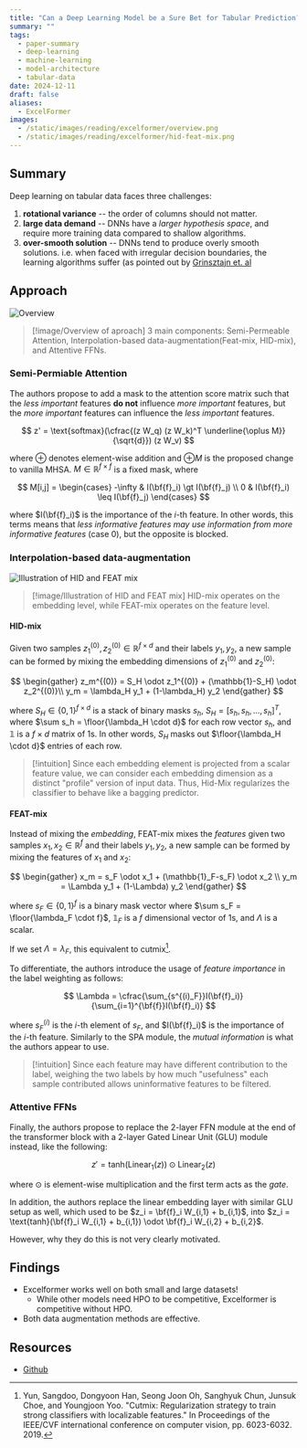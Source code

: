 ```yaml
---
title: "Can a Deep Learning Model be a Sure Bet for Tabular Prediction?"
summary: ""
tags:
  - paper-summary
  - deep-learning
  - machine-learning
  - model-architecture
  - tabular-data
date: 2024-12-11
draft: false
aliases:
  - ExcelFormer
images:
  - /static/images/reading/excelformer/overview.png
  - /static/images/reading/excelformer/hid-feat-mix.png
---
```


## Summary

Deep learning on tabular data faces three challenges:

1. **rotational variance** -- the order of columns should not matter.
2. **large data demand** -- DNNs have a _larger hypothesis space_, and require more training data compared to shallow algorithms.
3. **over-smooth solution** -- DNNs tend to produce overly smooth solutions. i.e. when faced with irregular decision boundaries, the learning algorithms suffer (as pointed out by [Grinsztajn et. al](/reading/why-do-trees.md)

## Approach

![Overview](/static/images/reading/excelformer/overview.png)

> [!image/Overview of aproach]
> 3 main components: Semi-Permeable Attention, Interpolation-based data-augmentation(Feat-mix, HID-mix), and Attentive FFNs.

### Semi-Permiable Attention

The authors propose to add a mask to the attention score matrix such that the _less important_ features **do not** influence _more important_ features, but the _more important_ features can influence the _less important_ features.

$$
z' = \text{softmax}(\cfrac{(z W_q) (z W_k)^T \underline{\oplus M}}{\sqrt{d}}) (z W_v)
$$

where $\oplus$ denotes element-wise addition and $\oplus M$ is the proposed change to vanilla MHSA. $M \in \mathbb{R}^{f \times f}$ is a fixed mask, where

$$
M[i,j] = \begin{cases}
  -\infty & I(\bf{f}_i) \gt I(\bf{f}_j) \\
  0 & I(\bf{f}_i) \leq I(\bf{f}_j)
\end{cases}
$$

where $I(\bf{f}_i)$ is the importance of the $i$-th feature. In other words, this terms means that _less informative features may use information from more informative features_ (case 0), but the opposite is blocked.

### Interpolation-based data-augmentation

![Illustration of HID and FEAT mix](/static/images/reading/excelformer/hid-feat-mix.png)

> [!image/Illustration of HID and FEAT mix]
> HID-mix operates on the embedding level, while FEAT-mix operates on the feature level.

#### HID-mix

Given two samples $z_1^{(0)}, z_2^{(0)} \in \mathbb{R}^{f \times d}$ and their labels $y_1, y_2$, a new sample can be formed by mixing the embedding dimensions of $z_1^{(0)}$ and $z_2^{(0)}$:

$$
\begin{gather}
  z_m^{(0)} = S_H \odot z_1^{(0)} + (\mathbb{1}-S_H) \odot z_2^{(0)}\\
  y_m = \lambda_H y_1 + (1-\lambda_H) y_2
\end{gather}
$$

where $S_H \in \{0,1\}^{f \times d}$ is a stack of binary masks $s_h$, $S_H = [s_h, s_h,..., s_h ]^T$, where $\sum s_h = \floor{\lambda_H \cdot d}$ for each row vector $s_h$, and $\mathbb{1}$ is a $f \times d$ matrix of $1$s. In other words, $S_H$ masks out $\floor{\lambda_H \cdot d}$ entries of each row.

> [!intuition]
> Since each embedding element is projected from a scalar feature value, we can consider each embedding dimension as a distinct "profile" version of input data. Thus, Hid-Mix regularizes the classifier to behave like a bagging predictor.

#### FEAT-mix

Instead of mixing the _embedding_, FEAT-mix mixes the _features_ given two samples $x_1, x_2 \in \mathbb{R}^{f}$ and their labels $y_1, y_2$, a new sample can be formed by mixing the features of $x_1$ and $x_2$:

$$
\begin{gather}
 x_m = s_F \odot x_1 + (\mathbb{1}_F-s_F) \odot x_2 \\
  y_m = \Lambda y_1 + (1-\Lambda) y_2
\end{gather}
$$

where $s_F \in \{0,1\}^{f}$ is a binary mask vector where $\sum s_F = \floor{\lambda_F \cdot f}$, $\mathbb{1}_F$ is a $f$ dimensional vector of $1$s, and $\Lambda$ is a scalar.

If we set $\Lambda = \lambda_F$, this equivalent to cutmix[^1].

To differentiate, the authors introduce the usage of _feature importance_ in the label weighting as follows:

$$
\Lambda = \cfrac{\sum_{s^{(i)_F}}I(\bf{f}_i)}{\sum_{i=1}^{\bf{f}}I(\bf{f}_i)}
$$

where $s_F^{(i)}$ is the $i$-th element of $s_F$, and $I(\bf{f}_i)$ is the importance of the $i$-th feature. Similarly to the SPA module, the _mutual information_ is what the authors appear to use.

> [!intuition]
> Since each feature may have different contribution to the label, weighing the two labels by how much "usefulness" each sample contributed allows uninformative features to be filtered.

### Attentive FFNs

Finally, the authors propose to replace the 2-layer FFN module at the end of the transformer block with a 2-layer Gated Linear Unit (GLU) module instead, like the following:

$$
z' = \text{tanh}(\text{Linear}_1(z)) \odot \text{Linear}_2(z)
$$

where $\odot$ is element-wise multiplication and the first term acts as the _gate_.

In addition, the authors replace the linear embedding layer with similar GLU setup as well, which used to be $z_i = \bf{f}_i W_{i,1} + b_{i,1}$, into $z_i = \text{tanh}(\bf{f}_i W_{i,1} + b_{i,1}) \odot \bf{f}_i W_{i,2} + b_{i,2}$.

However, why they do this is not very clearly motivated.

## Findings

- Excelformer works well on both small and large datasets!
  - While other models need HPO to be competitive, Excelformer is competitive without HPO.
- Both data augmentation methods are effective.

## Resources

- [Github](https://github.com/whatashot/excelformer)

[^1]: Yun, Sangdoo, Dongyoon Han, Seong Joon Oh, Sanghyuk Chun, Junsuk Choe, and Youngjoon Yoo. "Cutmix: Regularization strategy to train strong classifiers with localizable features." In Proceedings of the IEEE/CVF international conference on computer vision, pp. 6023-6032. 2019.

